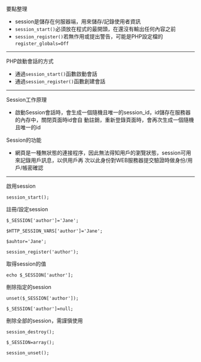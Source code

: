 要點整理
- session是儲存在何服器端，用來儲存/記錄使用者資訊
- `session_start()`必須放在程式的最開頭，在還沒有輸出任何內容之前
- `session_register()`若無作用或提出警告，可能是PHP設定檔的`register_globals=Off`

---

PHP啟動會話的方式
- 通過`session_start()`函數啟動會話
- 通過`session_register()`函數創建會話

---

Session工作原理

- 啟動Session會話時，會生成一個隨機且唯一的session_id，id儲存在服務器的內存中，關閉頁面時id會自
	動註銷，重新登錄頁面時，會再次生成一個隨機且唯一的id

Session的功能

- 網頁是一種無狀態的連接程序，因此無法得知用戶的瀏覽狀態，session可用來記錄用戶訊息，以供用戶再
	次以此身份對WEB服務器提交驗證時做身份/用戶/帳密確認

---

啟用session
```
session_start();
```

註冊/設定session
```
$_SESSION['author']='Jane';
```

```
$HTTP_SESSION_VARS['author']='Jane';
```

```
$auhtor='Jane';

session_register('author');
```

取得session的值
```
echo $_SESSION['author'];
```

刪除指定的session
```
unset($_SESSION['author']);
```

```
$_SESSION['author']=null;
```

刪除全部的session，需謹愼使用
```
session_destroy();
```

```
$_SESSION=array();
```

```
session_unset();
```